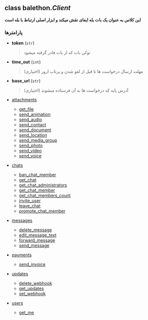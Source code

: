 ## class balethon.*Client*

**این کلاس به عنوان یک بات بله ایفای نقش میکند و ابزار اصلی ارتباط با بله است**

### پارامترها

- **token** (`str`)
    > توکن بات که از بات فادر گرفته میشود

- **time_out** (`int`)
    >  مهلت ارسال درخواست ها تا قبل از لغو شدن و پرتاب ارور (اختیاری)

- **base_url** (`str`)
    >  آدرس پایه که درخواست ها به آن فرستاده میشوند (اختیاری)


* [attachments](./attachments/)
   * [get_file](./attachments/get_file)
   * [send_animation](./attachments/send_animation)
   * [send_audio](./attachments/send_audio)
   * [send_contact](./attachments/send_contact)
   * [send_document](./attachments/send_document)
   * [send_location](./attachments/send_location)
   * [send_media_group](./attachments/send_media_group)
   * [send_photo](./attachments/send_photo)
   * [send_video](./attachments/send_video)
   * [send_voice](./attachments/send_voice)

* [chats](./chats/)
   *  [ban_chat_member](./chats/ban_chat_member)
   *  [get_chat](./chats/get_chat)
   *  [get_chat_administrators](./chats/get_chat_administrators)
   *  [get_chat_member](./chats/get_chat_member)
   *  [get_chat_members_count](./chats/get_chat_members_count)
   *  [invite_user](./chats/invite_user)
   *  [leave_chat](./chats/leave_chat)
   *  [promote_chat_member](./chats/promote_chat_member)

* [messages](./messages/)
   *  [delete_message](./messages/delete_message)
   *  [edit_message_text](./messages/edit_message_text)
   *  [forward_message](./messages/forward_message)
   *  [send_message](./messages/send_message)

* [payments](./payments/)
   * [send_invoice](./payments/send_invoice)

* [updates](./updates/)
   * [delete_webhook](./updates/delete_webhook)
   * [get_updates](./updates/get_updates)
   * [set_webhook](./updates/set_webhook)

* [users](./users/)
   * [get_me](./users/get_me)